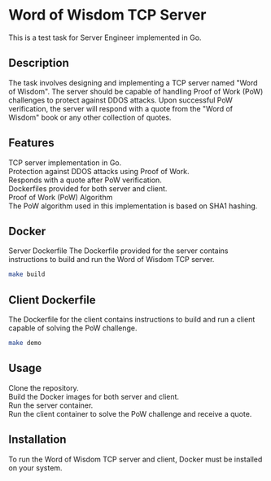 # Word of Wisdom TCP Server

This is a test task for Server Engineer implemented in Go.

## Description

The task involves designing and implementing a TCP server named "Word of Wisdom". The server should be capable of handling Proof of Work (PoW) challenges to protect against DDOS attacks. Upon successful PoW verification, the server will respond with a quote from the "Word of Wisdom" book or any other collection of quotes.

## Features

TCP server implementation in Go.  
Protection against DDOS attacks using Proof of Work.  
Responds with a quote after PoW verification.  
Dockerfiles provided for both server and client.  
Proof of Work (PoW) Algorithm  
The PoW algorithm used in this implementation is based on SHA1 hashing.  

## Docker
Server Dockerfile
The Dockerfile provided for the server contains instructions to build and run the Word of Wisdom TCP server.

```bash
make build
```

## Client Dockerfile
The Dockerfile for the client contains instructions to build and run a client capable of solving the PoW challenge.

```bash
make demo
```

## Usage

Clone the repository.  
Build the Docker images for both server and client.  
Run the server container.  
Run the client container to solve the PoW challenge and receive a quote.  

## Installation

To run the Word of Wisdom TCP server and client, Docker must be installed on your system.
